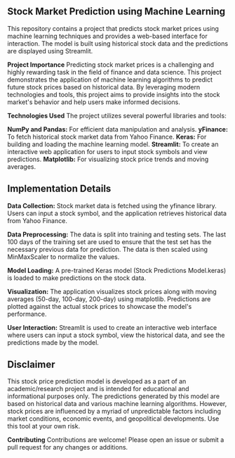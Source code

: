 ## Stock Market Prediction using Machine Learning

This repository contains a project that predicts stock market prices using machine learning techniques and provides a web-based interface for interaction. The model is built using historical stock data and the predictions are displayed using Streamlit.

**Project Importance**
Predicting stock market prices is a challenging and highly rewarding task in the field of finance and data science. This project demonstrates the application of machine learning algorithms to predict future stock prices based on historical data. By leveraging modern technologies and tools, this project aims to provide insights into the stock market's behavior and help users make informed decisions.

**Technologies Used**
The project utilizes several powerful libraries and tools:

**NumPy and Pandas:** For efficient data manipulation and analysis.
**yFinance:** To fetch historical stock market data from Yahoo Finance.
**Keras:** For building and loading the machine learning model.
**Streamlit:** To create an interactive web application for users to input stock symbols and view predictions.
**Matplotlib:** For visualizing stock price trends and moving averages.

## Implementation Details
**Data Collection:**
Stock market data is fetched using the yfinance library. Users can input a stock symbol, and the application retrieves historical data from Yahoo Finance.

**Data Preprocessing:**
The data is split into training and testing sets. The last 100 days of the training set are used to ensure that the test set has the necessary previous data for prediction.
The data is then scaled using MinMaxScaler to normalize the values.

**Model Loading:**
A pre-trained Keras model (Stock Predictions Model.keras) is loaded to make predictions on the stock data.

**Visualization:**
The application visualizes stock prices along with moving averages (50-day, 100-day, 200-day) using matplotlib.
Predictions are plotted against the actual stock prices to showcase the model's performance.

**User Interaction:**
Streamlit is used to create an interactive web interface where users can input a stock symbol, view the historical data, and see the predictions made by the model.

## Disclaimer
This stock price prediction model is developed as a part of an academic/research project and is intended for educational and informational purposes only. The predictions generated by this model are based on historical data and various machine learning algorithms. However, stock prices are influenced by a myriad of unpredictable factors including market conditions, economic events, and geopolitical developments. Use this tool at your own risk.

**Contributing**
Contributions are welcome! Please open an issue or submit a pull request for any changes or additions.


